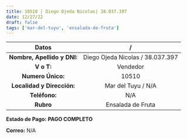 ```yaml
---
title: 10510 | Diego Ojeda Nicolas| 38.037.397
date: 12/27/22
draft: false
tags: ['mar-del-tuyu', 'ensalada-de-fruta']
---
```


|          **Datos**          |                 /                |
|:---------------------------:|:--------------------------------:|
| **Nombre, Apellido y DNI:** | Diego Ojeda Nicolas / 38.037.397 |
|          **V o T:**         |             Vendedor             |
|      **Numero Único:**      |               10510              |
|  **Localidad y Dirección:** |        Mar del Tuyu / N/A        |
|        **Teléfono:**        |                N/A               |
|          **Rubro**          |         Ensalada de Fruta        |

**Estado de Pago:** **PAGO COMPLETO**

**Correo:** N/A
